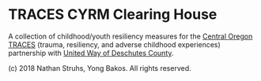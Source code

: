 # TRACES CYRM Clearing House

A collection of childhood/youth resiliency measures for the
[Central Oregon TRACES](http://tracesco.org/)
(trauma, resiliency, and adverse childhood experiences) partnership with
[United Way of Deschutes County](http://www.deschutesunitedway.org).

(c) 2018 Nathan Struhs, Yong Bakos. All rights reserved.
